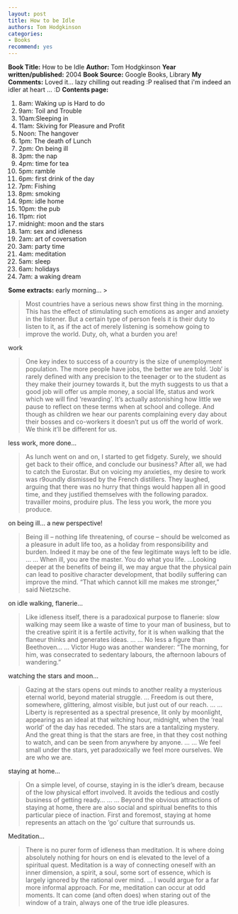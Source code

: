 ```yaml
---
layout: post
title: How to be Idle
authors: Tom Hodgkinson
categories:
- Books
recommend: yes
---
```



**Book Title:** How to be Idle **Author:** Tom Hodgkinson **Year written/published:** 2004 **Book Source:** Google Books, Library **My Comments:** Loved it... lazy chilling out reading :P realised that i'm indeed an idler at heart ... :D **Contents page:**
1. 8am: Waking up is Hard to do
2. 9am: Toil and Trouble
3. 10am:Sleeping in
4. 11am: Skiving for Pleasure and Profit
5. Noon: The hangover
6. 1pm: The death of Lunch
7. 2pm: On being ill
8. 3pm: the nap
9. 4pm: time for tea
10. 5pm: ramble
11. 6pm: first drink of the day
12. 7pm: Fishing
13. 8pm: smoking
14. 9pm: idle home
15. 10pm: the pub
16. 11pm: riot
17. midnight: moon and the stars
18. 1am: sex and idleness
19. 2am: art of coversation
20. 3am: party time
21. 4am: meditation
22. 5am: sleep
23. 6am: holidays
24. 7am: a waking dream

**Some extracts:** early morning... >

> Most countries have a serious news show first thing in the morning. This has the effect of stimulating such emotions as anger and anxiety in the listener. But a certain type of person feels it is their duty to listen to it, as if the act of merely listening is somehow going to improve the world. Duty, oh, what a burden you are!

work

>

> One key index to success of a country is the size of unemployment population. The more people have jobs, the better we are told. ‘Job’ is rarely defined with any precision to the teenager or to the student as they make their journey towards it, but the myth suggests to us that a good job will offer us ample money, a social life, status and work which we will find ‘rewarding’. It’s actually astonishing how little we pause to reflect on these terms when at school and college. And though as children we hear our parents complaining every day about their bosses and co-workers it doesn’t put us off the world of work. We think it’ll be different for us.

less work, more done…

>

> As lunch went on and on, I started to get fidgety. Surely, we should get back to their office, and conclude our business? After all, we had to catch the Eurostar. But on voicing my anxieties, my desire to work was r9oundly dismissed by the French distillers. They laughed, arguing that there was no hurry that things would happen all in good time, and they justified themselves with the following paradox. travailler moins, produire plus. The less you work, the more you produce.

on being ill… a new perspective!

>

> Being ill – nothing life threatening, of course – should be welcomed as a pleasure in adult life too, as a holiday from responsibility and burden. Indeed it may be one of the few legitimate ways left to be idle. … … When ill, you are the master. You do what you life. …Looking deeper at the benefits of being ill, we may argue that the physical pain can lead to positive character development, that bodily suffering can improve the mind. “That which cannot kill me makes me stronger,” said Nietzsche.

on idle walking, flanerie…

>

> Like idleness itself, there is a paradoxical purpose to flanerie: slow walking may seem like a waste of time to your man of business, but to the creative spirit it is a fertile activity, for it is when walking that the flaneur thinks and generates ideas. … … No less a figure than Beethoven… … Victor Hugo was another wanderer: “The morning, for him, was consecrated to sedentary labours, the afternoon labours of wandering.”

watching the stars and moon...

>

> Gazing at the stars opens out minds to another reality a mysterious eternal world, beyond material struggle. … Freedom is out there, somewhere, glittering, almost visible, but just out of our reach. … … Liberty is represented as a spectral presence, lit only by moonlight, appearing as an ideal at that witching hour, midnight, when the ‘real world’ of the day has receded. The stars are a tantalizing mystery. And the great thing is that the stars are free, in that they cost nothing to watch, and can be seen from anywhere by anyone. … … We feel small under the stars, yet paradoxically we feel more ourselves. We are who we are.

staying at home...

>

> On a simple level, of course, staying in is the idler’s dream, because of the low physical effort involved. It avoids the tedious and costly business of getting ready… … … Beyond the obvious attractions of staying at home, there are also social and spiritual benefits to this particular piece of inaction. First and foremost, staying at home represents an attach on the ‘go’ culture that surrounds us.

Meditation...

>

> There is no purer form of idleness than meditation. It is where doing absolutely nothing for hours on end is elevated to the level of a spiritual quest. Meditation is a way of connecting oneself with an inner dimension, a spirit, a soul, some sort of essence, which is largely ignored by the rational over mind. … I would argue for a far more informal approach. For me, meditation can occur at odd moments. It can come (and often does) when staring out of the window of a train, always one of the true idle pleasures.
